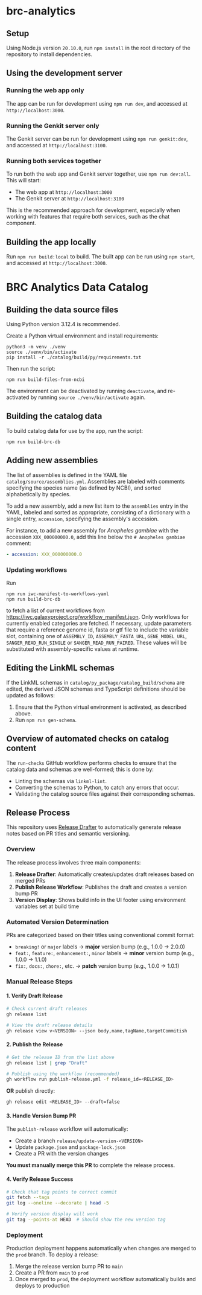 # brc-analytics

## Setup

Using Node.js version `20.10.0`, run `npm install` in the root directory of the repository to install dependencies.

## Using the development server

### Running the web app only

The app can be run for development using `npm run dev`, and accessed at `http://localhost:3000`.

### Running the Genkit server only

The Genkit server can be run for development using `npm run genkit:dev`, and accessed at `http://localhost:3100`.

### Running both services together

To run both the web app and Genkit server together, use `npm run dev:all`. This will start:

- The web app at `http://localhost:3000`
- The Genkit server at `http://localhost:3100`

This is the recommended approach for development, especially when working with features that require both services, such as the chat component.

## Building the app locally

Run `npm run build:local` to build. The built app can be run using `npm start`, and accessed at `http://localhost:3000`.

# BRC Analytics Data Catalog

## Building the data source files

Using Python version 3.12.4 is recommended.

Create a Python virtual environment and install requirements:

```shell
python3 -m venv ./venv
source ./venv/bin/activate
pip install -r ./catalog/build/py/requirements.txt
```

Then run the script:

```shell
npm run build-files-from-ncbi
```

The environment can be deactivated by running `deactivate`, and re-activated by running `source ./venv/bin/activate`
again.

## Building the catalog data

To build catalog data for use by the app, run the script:

```shell
npm run build-brc-db
```

## Adding new assemblies

The list of assemblies is defined in the YAML file `catalog/source/assemblies.yml`. Assemblies are labeled
with comments specifying the species name (as defined by NCBI), and sorted alphabetically by species.

To add a new assembly, add a new list item to the `assemblies` entry in the YAML, labeled and sorted as appropriate,
consisting of a dictionary with a single entry, `accession`, specifying the assembly's accession.

For instance, to add a new assembly for _Anopheles gambiae_ with the accession `XXX_000000000.0`, add this line below
the `# Anopheles gambiae` comment:

```yaml
- accession: XXX_000000000.0
```

### Updating workflows

Run

```shell
npm run iwc-manifest-to-workflows-yaml
npm run build-brc-db
```

to fetch a list of current workflows from https://iwc.galaxyproject.org/workflow_manifest.json.
Only workflows for currently enabled categories are fetched.
If necessary, update parameters that require a reference genome id, fasta or gtf file to include the variable slot,
containing one of `ASSEMBLY_ID`, `ASSEMBLY_FASTA_URL`, `GENE_MODEL_URL`, `SANGER_READ_RUN_SINGLE` or `SANGER_READ_RUN_PAIRED`.
These values will be substituted with assembly-specific values at runtime.

## Editing the LinkML schemas

If the LinkML schemas in `catalog/py_package/catalog_build/schema` are edited, the derived JSON schemas and TypeScript definitions should be
updated
as follows:

1. Ensure that the Python virtual environment is activated, as described above.
1. Run `npm run gen-schema`.

## Overview of automated checks on catalog content

The `run-checks` GitHub workflow performs checks to ensure that the catalog data and schemas are well-formed; this is
done by:

- Linting the schemas via `linkml-lint`.
- Converting the schemas to Python, to catch any errors that occur.
- Validating the catalog source files against their corresponding schemas.

## Release Process

This repository uses [Release Drafter](https://github.com/release-drafter/release-drafter) to automatically generate release notes based on PR titles and semantic versioning.

### Overview

The release process involves three main components:

1. **Release Drafter**: Automatically creates/updates draft releases based on merged PRs
2. **Publish Release Workflow**: Publishes the draft and creates a version bump PR
3. **Version Display**: Shows build info in the UI footer using environment variables set at build time

### Automated Version Determination

PRs are categorized based on their titles using conventional commit format:

- `breaking!` or `major` labels → **major** version bump (e.g., 1.0.0 → 2.0.0)
- `feat:`, `feature:`, `enhancement:`, `minor` labels → **minor** version bump (e.g., 1.0.0 → 1.1.0)
- `fix:`, `docs:`, `chore:`, etc. → **patch** version bump (e.g., 1.0.0 → 1.0.1)

### Manual Release Steps

#### 1. Verify Draft Release

```bash
# Check current draft releases
gh release list

# View the draft release details
gh release view v<VERSION> --json body,name,tagName,targetCommitish
```

#### 2. Publish the Release

```bash
# Get the release ID from the list above
gh release list | grep "Draft"

# Publish using the workflow (recommended)
gh workflow run publish-release.yml -f release_id=<RELEASE_ID>
```

**OR** publish directly:

```bash
gh release edit <RELEASE_ID> --draft=false
```

#### 3. Handle Version Bump PR

The `publish-release` workflow will automatically:

- Create a branch `release/update-version-<VERSION>`
- Update `package.json` and `package-lock.json`
- Create a PR with the version changes

**You must manually merge this PR** to complete the release process.

#### 4. Verify Release Success

```bash
# Check that tag points to correct commit
git fetch --tags
git log --oneline --decorate | head -5

# Verify version display will work
git tag --points-at HEAD  # Should show the new version tag
```

### Deployment

Production deployment happens automatically when changes are merged to the `prod` branch. To deploy a release:

1. Merge the release version bump PR to `main`
2. Create a PR from `main` to `prod`
3. Once merged to `prod`, the deployment workflow automatically builds and deploys to production
